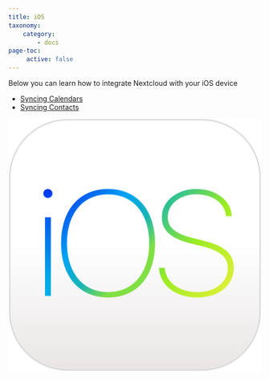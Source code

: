 ```yaml
---
title: iOS
taxonomy:
    category:
        - docs
page-toc:
     active: false
---
```


Below you can learn how to integrate Nextcloud with your iOS device
- [Syncing Calendars](calendar-syncing)
- [Syncing Contacts](contact-syncing)

![](ios.png)
